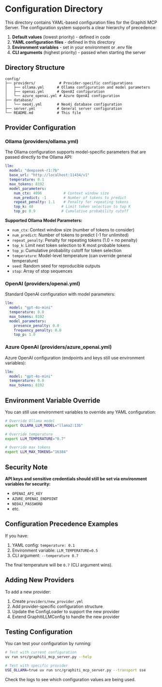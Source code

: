 # Configuration Directory

This directory contains YAML-based configuration files for the Graphiti MCP Server. The configuration system supports a clear hierarchy of precedence:

1. **Default values** (lowest priority) - defined in code
2. **YAML configuration files** - defined in this directory
3. **Environment variables** - set in your environment or .env file
4. **CLI arguments** (highest priority) - passed when starting the server

## Directory Structure

```
config/
├── providers/           # Provider-specific configurations
│   ├── ollama.yml      # Ollama configuration and model parameters
│   ├── openai.yml      # OpenAI configuration
│   └── azure_openai.yml # Azure OpenAI configuration
├── database/
│   └── neo4j.yml       # Neo4j database configuration
├── server.yml          # General server configuration
└── README.md           # This file
```

## Provider Configuration

### Ollama (providers/ollama.yml)

The Ollama configuration supports model-specific parameters that are passed directly to the Ollama API:

```yaml
llm:
  model: "deepseek-r1:7b"
  base_url: "http://localhost:11434/v1"
  temperature: 0.1
  max_tokens: 8192
  model_parameters:
    num_ctx: 4096          # Context window size
    num_predict: -1        # Number of tokens to predict
    repeat_penalty: 1.1    # Penalty for repeating tokens
    top_k: 40             # Limit token selection to top K
    top_p: 0.9            # Cumulative probability cutoff
```

**Supported Ollama Model Parameters:**
- `num_ctx`: Context window size (number of tokens to consider)
- `num_predict`: Number of tokens to predict (-1 for unlimited)
- `repeat_penalty`: Penalty for repeating tokens (1.0 = no penalty)
- `top_k`: Limit next token selection to K most probable tokens
- `top_p`: Cumulative probability cutoff for token selection
- `temperature`: Model-level temperature (can override general temperature)
- `seed`: Random seed for reproducible outputs
- `stop`: Array of stop sequences

### OpenAI (providers/openai.yml)

Standard OpenAI configuration with model parameters:

```yaml
llm:
  model: "gpt-4o-mini"
  temperature: 0.0
  max_tokens: 8192
  model_parameters:
    presence_penalty: 0.0
    frequency_penalty: 0.0
    top_p: 1.0
```

### Azure OpenAI (providers/azure_openai.yml)

Azure OpenAI configuration (endpoints and keys still use environment variables):

```yaml
llm:
  model: "gpt-4o-mini"
  temperature: 0.0
  max_tokens: 8192
```

## Environment Variable Override

You can still use environment variables to override any YAML configuration:

```bash
# Override Ollama model
export OLLAMA_LLM_MODEL="llama2:13b"

# Override temperature
export LLM_TEMPERATURE="0.7"

# Override max tokens
export LLM_MAX_TOKENS="16384"
```

## Security Note

**API keys and sensitive credentials should still be set via environment variables for security:**

- `OPENAI_API_KEY`
- `AZURE_OPENAI_ENDPOINT`
- `NEO4J_PASSWORD`
- etc.

## Configuration Precedence Examples

If you have:
1. YAML config: `temperature: 0.1`
2. Environment variable: `LLM_TEMPERATURE=0.5`
3. CLI argument: `--temperature 0.7`

The final temperature will be `0.7` (CLI argument wins).

## Adding New Providers

To add a new provider:

1. Create `providers/new_provider.yml`
2. Add provider-specific configuration structure
3. Update the ConfigLoader to support the new provider
4. Extend GraphitiLLMConfig to handle the new provider

## Testing Configuration

You can test your configuration by running:

```bash
# Test with current configuration
uv run src/graphiti_mcp_server.py --help

# Test with specific provider
USE_OLLAMA=true uv run src/graphiti_mcp_server.py --transport sse
```

Check the logs to see which configuration values are being used.
